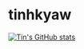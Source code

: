 # tinhkyaw

[![Tin's GitHub stats](https://github-readme-stats.vercel.app/api?username=tinhkyaw&show_icons=true&theme=solarized-dark)](https://github.com/tinhkyaw)
